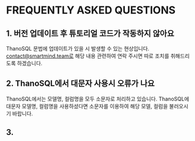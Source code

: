 # **FREQUENTLY ASKED QUESTIONS**

## **1. 버전 업데이트 후 튜토리얼 코드가 작동하지 않아요**
ThanoSQL 문법에 업데이트가 있을 시 발생할 수 있는 현상입니다. contact@smartmind.team로 해당 내용 관련하여 연락 주시면 따로 조치를 취해드리도록 하겠습니다.

## **2. ThanoSQL에서 대문자 사용시 오류가 나요** 
ThanoSQL에서는 모델명, 컬럼명을 모두 소문자로 처리하고 있습니다. ThanoSQL에 대문자 모델명, 컬럼명을 사용하셨다면 소문자를 이용하여 해당 모델, 컬럼을 불러오시기 바랍니다.

## **3.** 
